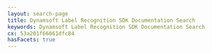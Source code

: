 ```yaml
---
layout: search-page
title: Dynamsoft Label Recognition SDK Documentation Search
keywords: Dynamsoft Label Recognition SDK Documentation Search
cx: 53a201f66061dfc84
hasFacets: true
---
```


<script>
  let facets = [
    [
      {
        "anchor": "JavaScript Web",
        "label": "javascript_web",
        "label_with_op": "more:javascript_web"
      }
    ],
    [
      {
        "anchor": ".NET",
        "label": ".net",
        "label_with_op": "more:.net"
      }
    ],
    [
      {
        "anchor": "Java",
        "label": "java",
        "label_with_op": "more:java"
      }
    ],
    [
      {
        "anchor": "Mobile Native App",
        "label": "mobile_native_app",
        "label_with_op": "more:mobile_native_app"
      }
    ],
    [
      {
        "anchor": "C/C++",
        "label": "c/c++",
        "label_with_op": "more:c/c++"
      }
    ]
  ]
</script>